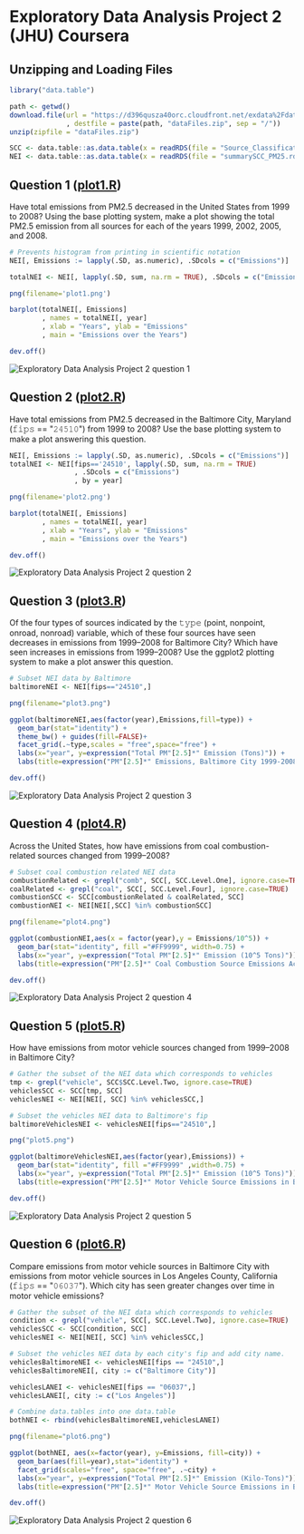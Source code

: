 # Exploratory Data Analysis Project 2 (JHU) Coursera

Unzipping and Loading Files
----------
```R
library("data.table")

path <- getwd()
download.file(url = "https://d396qusza40orc.cloudfront.net/exdata%2Fdata%2FNEI_data.zip"
              , destfile = paste(path, "dataFiles.zip", sep = "/"))
unzip(zipfile = "dataFiles.zip")

SCC <- data.table::as.data.table(x = readRDS(file = "Source_Classification_Code.rds"))
NEI <- data.table::as.data.table(x = readRDS(file = "summarySCC_PM25.rds"))
```

Question 1 ([plot1.R](https://github.com/shayantandey/MSc-Data-Science/blob/main/Coursera/John%20Hopkins%20Data%20Science/Exploratory%20Data%20Science/Week%202%20Course%20Project2/plot1.R))
----------
Have total emissions from PM2.5 decreased in the United States from 1999 to 2008? 
Using the base plotting system, make a plot showing the total PM2.5 emission from all sources for each of the years 1999, 2002, 2005, and 2008.

```R
# Prevents histogram from printing in scientific notation
NEI[, Emissions := lapply(.SD, as.numeric), .SDcols = c("Emissions")]

totalNEI <- NEI[, lapply(.SD, sum, na.rm = TRUE), .SDcols = c("Emissions"), by = year]

png(filename='plot1.png')

barplot(totalNEI[, Emissions]
        , names = totalNEI[, year]
        , xlab = "Years", ylab = "Emissions"
        , main = "Emissions over the Years")

dev.off()
```

<img src="https://github.com/shayantandey/MSc-Data-Science/blob/main/Coursera/John%20Hopkins%20Data%20Science/Exploratory%20Data%20Science/Week%202%20Course%20Project2/plot1.png" alt="Exploratory Data Analysis Project 2 question 1" >

Question 2 ([plot2.R](https://github.com/shayantandey/MSc-Data-Science/blob/main/Coursera/John%20Hopkins%20Data%20Science/Exploratory%20Data%20Science/Week%202%20Course%20Project2/plot2.R))
----------
Have total emissions from PM2.5 decreased in the Baltimore City, Maryland (𝚏𝚒𝚙𝚜 == "𝟸𝟺𝟻𝟷𝟶") from 1999 to 2008? Use the base plotting system to make a plot answering this question.

```R
NEI[, Emissions := lapply(.SD, as.numeric), .SDcols = c("Emissions")]
totalNEI <- NEI[fips=='24510', lapply(.SD, sum, na.rm = TRUE)
                , .SDcols = c("Emissions")
                , by = year]

png(filename='plot2.png')

barplot(totalNEI[, Emissions]
        , names = totalNEI[, year]
        , xlab = "Years", ylab = "Emissions"
        , main = "Emissions over the Years")

dev.off()
```
<img src="https://github.com/shayantandey/MSc-Data-Science/blob/main/Coursera/John%20Hopkins%20Data%20Science/Exploratory%20Data%20Science/Week%202%20Course%20Project2/plot2.png" alt="Exploratory Data Analysis Project 2 question 2" >

Question 3 ([plot3.R](https://github.com/shayantandey/MSc-Data-Science/blob/main/Coursera/John%20Hopkins%20Data%20Science/Exploratory%20Data%20Science/Week%202%20Course%20Project2/plot3.R))
----------
Of the four types of sources indicated by the 𝚝𝚢𝚙𝚎 (point, nonpoint, onroad, nonroad) variable, which of these four sources have seen decreases in emissions from 1999–2008 for Baltimore City? 
Which have seen increases in emissions from 1999–2008? Use the ggplot2 plotting system to make a plot answer this question.

```R
# Subset NEI data by Baltimore
baltimoreNEI <- NEI[fips=="24510",]

png(filename="plot3.png")

ggplot(baltimoreNEI,aes(factor(year),Emissions,fill=type)) +
  geom_bar(stat="identity") +
  theme_bw() + guides(fill=FALSE)+
  facet_grid(.~type,scales = "free",space="free") + 
  labs(x="year", y=expression("Total PM"[2.5]*" Emission (Tons)")) + 
  labs(title=expression("PM"[2.5]*" Emissions, Baltimore City 1999-2008 by Source Type"))

dev.off()
```

<img src="https://github.com/shayantandey/MSc-Data-Science/blob/main/Coursera/John%20Hopkins%20Data%20Science/Exploratory%20Data%20Science/Week%202%20Course%20Project2/plot3.png" alt="Exploratory Data Analysis Project 2 question 3" >

Question 4 ([plot4.R](https://github.com/shayantandey/MSc-Data-Science/blob/main/Coursera/John%20Hopkins%20Data%20Science/Exploratory%20Data%20Science/Week%202%20Course%20Project2/plot4.R))
----------
Across the United States, how have emissions from coal combustion-related sources changed from 1999–2008?

```R
# Subset coal combustion related NEI data
combustionRelated <- grepl("comb", SCC[, SCC.Level.One], ignore.case=TRUE)
coalRelated <- grepl("coal", SCC[, SCC.Level.Four], ignore.case=TRUE) 
combustionSCC <- SCC[combustionRelated & coalRelated, SCC]
combustionNEI <- NEI[NEI[,SCC] %in% combustionSCC]

png(filename="plot4.png")

ggplot(combustionNEI,aes(x = factor(year),y = Emissions/10^5)) +
  geom_bar(stat="identity", fill ="#FF9999", width=0.75) +
  labs(x="year", y=expression("Total PM"[2.5]*" Emission (10^5 Tons)")) + 
  labs(title=expression("PM"[2.5]*" Coal Combustion Source Emissions Across US from 1999-2008"))

dev.off()
```

<img src="https://github.com/shayantandey/MSc-Data-Science/blob/main/Coursera/John%20Hopkins%20Data%20Science/Exploratory%20Data%20Science/Week%202%20Course%20Project2/plot4.png" alt="Exploratory Data Analysis Project 2 question 4" >

Question 5 ([plot5.R](https://github.com/shayantandey/MSc-Data-Science/blob/main/Coursera/John%20Hopkins%20Data%20Science/Exploratory%20Data%20Science/Week%202%20Course%20Project2/plot5.R))
----------
How have emissions from motor vehicle sources changed from 1999–2008 in Baltimore City?

```R
# Gather the subset of the NEI data which corresponds to vehicles
tmp <- grepl("vehicle", SCC$SCC.Level.Two, ignore.case=TRUE)
vehiclesSCC <- SCC[tmp, SCC]
vehiclesNEI <- NEI[NEI[, SCC] %in% vehiclesSCC,]

# Subset the vehicles NEI data to Baltimore's fip
baltimoreVehiclesNEI <- vehiclesNEI[fips=="24510",]

png("plot5.png")

ggplot(baltimoreVehiclesNEI,aes(factor(year),Emissions)) +
  geom_bar(stat="identity", fill ="#FF9999" ,width=0.75) +
  labs(x="year", y=expression("Total PM"[2.5]*" Emission (10^5 Tons)")) + 
  labs(title=expression("PM"[2.5]*" Motor Vehicle Source Emissions in Baltimore from 1999-2008"))

dev.off()
```

<img src="https://github.com/shayantandey/MSc-Data-Science/blob/main/Coursera/John%20Hopkins%20Data%20Science/Exploratory%20Data%20Science/Week%202%20Course%20Project2/plot5.png" alt="Exploratory Data Analysis Project 2 question 5" >

Question 6 ([plot6.R](https://github.com/shayantandey/MSc-Data-Science/blob/main/Coursera/John%20Hopkins%20Data%20Science/Exploratory%20Data%20Science/Week%202%20Course%20Project2/plot6.R))
----------
Compare emissions from motor vehicle sources in Baltimore City with emissions from motor vehicle sources in Los Angeles County, California (𝚏𝚒𝚙𝚜 == "𝟶𝟼𝟶𝟹𝟽"). Which city has seen greater changes over time in motor vehicle emissions?

```R
# Gather the subset of the NEI data which corresponds to vehicles
condition <- grepl("vehicle", SCC[, SCC.Level.Two], ignore.case=TRUE)
vehiclesSCC <- SCC[condition, SCC]
vehiclesNEI <- NEI[NEI[, SCC] %in% vehiclesSCC,]

# Subset the vehicles NEI data by each city's fip and add city name.
vehiclesBaltimoreNEI <- vehiclesNEI[fips == "24510",]
vehiclesBaltimoreNEI[, city := c("Baltimore City")]

vehiclesLANEI <- vehiclesNEI[fips == "06037",]
vehiclesLANEI[, city := c("Los Angeles")]

# Combine data.tables into one data.table
bothNEI <- rbind(vehiclesBaltimoreNEI,vehiclesLANEI)

png(filename="plot6.png")

ggplot(bothNEI, aes(x=factor(year), y=Emissions, fill=city)) +
  geom_bar(aes(fill=year),stat="identity") +
  facet_grid(scales="free", space="free", .~city) +
  labs(x="year", y=expression("Total PM"[2.5]*" Emission (Kilo-Tons)")) + 
  labs(title=expression("PM"[2.5]*" Motor Vehicle Source Emissions in Baltimore & LA, 1999-2008"))

dev.off()
```

<img src="https://github.com/shayantandey/MSc-Data-Science/blob/main/Coursera/John%20Hopkins%20Data%20Science/Exploratory%20Data%20Science/Week%202%20Course%20Project2/plot6.png" alt="Exploratory Data Analysis Project 2 question 6" >
